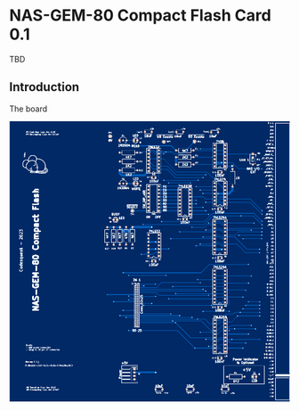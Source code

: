 # NAS-GEM-80 Compact Flash Card 0.1

TBD

## Introduction

The board



![PCB From JLCPCB](pcb.png)
